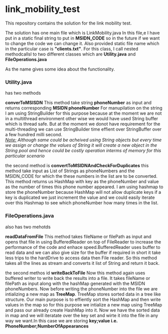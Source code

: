 # link_mobility_test
This repository contains the solution for the link mobility test.

The solution has one main file which is LinkMobility.java
In this file,e I have put in a static final string to put in <b>MSIDN_CODE</b> so in the future if we want to change the code we can change it.
Also provided static file name which in the particular case is <b>"clients.txt"</b>.
For this class, I call nested methodcallsl to two different classes which are <b>Utility.java</b> and <b>FileOperations.java</b>

As the name gives some idea about the functionality.
<h3>Utility.java</h3> has two methods

<b>converToMSISDN</b>
This method take string <b>phoneNumber</b> as input and returns corresponding <b>MSIDN phoneNumber</b>
For manupilation on the string I am using StringBuilder for this purpose because at the moment we are not in a multithread environment other wise we would have used String buffer which is thread safe. But at the moment we donot have requirement for the multi-threading we can use StringBuilder time effient over StringBuffer over a few hundred milli second.
<br><i><u>Note:</u> Although same could be acheived using String objects but every time we assign or change the values of String it will create a new object in the String pool and hence could be costly operation interms of memory for this particular scenario</i><br>

the second method is <b>convertToMSIDNAndCheckForDuplicates</b>
this method take input as List of Strings as phoneNumbers and the MSIDN_CODE for which the these numbers in the list are to be converted. This method returns us HashMap with key as the phoneNumber and value as the number of times this phone number appeared. I am using hashmap to store the phoneNumber because HashMap will not allow duplicate keys if a key is duplicated we just increment the value and we could easily iterate over this Hashmap to see which phoneNumber how many times in the list.

<h3>FileOperations.java</h3> also has two mehotds

<b>readDataFromFile</b>
This method takes fileName or filePath as input and opens that file in using BufferedReader on top of FileReader to increase the performance of the code and enhace speed.BufferedReader uses buffer to read data and we can also give size for the buffer if required in short it take less trips to the hardDrive to access data then File reader.
So this method takes all the lines as stream and converts it list of String and return it back.

the second methos id <b>writeBackToFile</b>
Now this method again uses buffered writer to write back the results into a file. It takes fileName or filePath as input along with the hashMap generated with the MSIDN phoneNumbers. Now before writing the phoneNumber into the file we are intializing a new map as <b>TreeMap</b>. TreeMap stores sorted data in a tree like structure. Our main purpose is to effiently sort the HashMap and then write values in the map so for this purpose we intialize a new map using TreeMap and pass our already create HashMap into it. Now we have the sorted data in map and we will iteratate over the key set and wirte it into the file in any way we want.In this case we are storing <b>key;value i.e. PhoneNumber;NumberOfAppearances</b>
